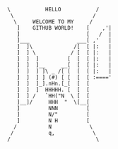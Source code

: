           \           HELLO           /
           \                         /
            \     WELCOME TO MY     /
             ]    GITHUB WORLD!    [    ,'|
             ]                     [   /  |
             ]___               ___[ ,'   |
             ]  ]\             /[  [ |:   |
             ]  ] \           / [  [ |:   |
             ]  ]  ]         [  [  [ |:   |
             ]  ]  ]__     __[  [  [ |:   |
             ]  ]  ] ]\ _ /[ [  [  [ |:   |
             ]  ]  ] ] (#) [ [  [  [ :===='
             ]  ]  ]_].nHn.[_[  [  [
             ]  ]  ]  HHHHH. [  [  [
             ]  ] /   `HH("N  \ [  [
             ]__]/     HHH  "  \[__[
             ]         NNN         [
             ]         N/"         [
             ]         N H         [
            /          N            \
           /           q,            \
          /                           \
